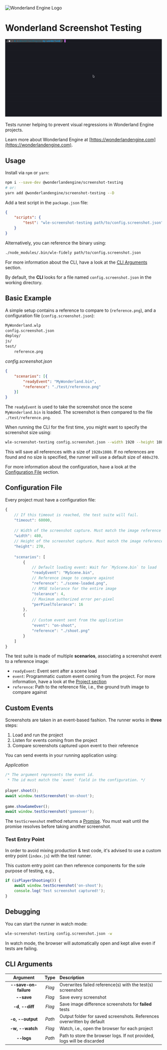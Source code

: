<picture>
  <source media="(prefers-color-scheme: dark)" srcset="https://github.com/WonderlandEngine/api/blob/master/img/wle-logo-horizontal-reversed-dark.png?raw=true">
  <source media="(prefers-color-scheme: light)" srcset="https://github.com/WonderlandEngine/api/blob/master/img/wle-logo-horizontal-reversed-light.png?raw=true">
  <source srcset="https://github.com/WonderlandEngine/api/blob/master/img/wle-logo-horizontal-reversed-light.png?raw=true">
  <img alt="Wonderland Engine Logo">
</picture>

# Wonderland Screenshot Testing

![Screenshot testing CLI example](https://github.com/WonderlandEngine/wonderland-screenshot-testing/blob/main/img/example.gif)

Tests runner helping to prevent visual regressions in Wonderland Engine projects.

Learn more about Wonderland Engine at [https://wonderlandengine.com](https://wonderlandengine.com).

## Usage

Install via `npm` or `yarn`:

```sh
npm i --save-dev @wonderlandengine/screenshot-testing
# or:
yarn add @wonderlandengine/screenshot-testing --D
```

Add a test script in the `package.json` file:

```json
{
    "scripts": {
        "test": "wle-screenshot-testing path/to/config.screenshot.json"
    }
}
```

Alternatively, you can reference the binary using:

```sh
./node_modules/.bin/wle-fidely path/to/config.screenshot.json
```

For more information about the CLI, have a look at the [CLI Arguments](#cli-arguments) section.

By default, the **CLI** looks for a file named `config.screenshot.json` in the working directory.

## Basic Example

A simple setup contains a reference to compare to (`reference.png`), and a configuration file (`config.screenshot.json`):

```sh
MyWonderland.wlp
config.screenshot.json
deploy/
js/
test/
    reference.png
```

_config.screenshot.json_

```json
{
    "scenarios": [{
        "readyEvent": "MyWonderland.bin",
        "reference": "./test/reference.png"
    }]
}
```

The `readyEvent` is used to take the screenshot once the scene `MyWonderland.bin`
is loaded. The screenshot is then compared to the file `./test/reference.png`.

When running the CLI for the first time, you might want to specify the screenshot size using:

```sh
wle-screenshot-testing config.screenshot.json --width 1920 --height 1080 --save
```

This will save all references with a size of `1920x1080`. If no references are found and no size is specified,
the runner will use a default size of `480x270`.

For more information about the configuration, have a look at the [Configuration File](#configuration-file) section.

## Configuration File

Every project must have a configuration file:

```js
{
    // If this timeout is reached, the test suite will fail.
    "timeout": 60000,

    // Width of the screenshot capture. Must match the image reference width.
    "width": 480,
    // Height of the screenshot capture. Must match the image reference height.
    "height": 270,

    "scenarios": [
        {
            // Default loading event: Wait for `MyScene.bin` to load
            "readyEvent": "MyScene.bin",
            // Reference image to compare against
            "reference": "./scene-loaded.png",
            // RMSE tolerance for the entire image
            "tolerance": 4,
            // Maximum authorized error per-pixel
            "perPixelTolerance": 16
        },
        {
            // Custom event sent from the application
            "event": "on-shoot",
            "reference": "./shoot.png"
        }
    ]
}
```

The test suite is made of multiple **scenarios**, associating a screenshot event
to a reference image:

* `readyEvent`: Event sent after a scene load
* `event`: Programmatic custom event coming from the project. For more information,
have a look at the [Project section](#project)
* `reference`: Path to the reference file, i.e., the ground truth image to compare against

## Custom Events

Screenshots are taken in an event-based fashion. The runner works in **three** steps:
1. Load and run the project
2. Listen for events coming from the project
3. Compare screenshots captured upon event to their reference

You can send events in your running application using:

_Application_

```js
/* The argument represents the event id.
 * The id must match the `event` field in the configuration. */

player.shoot();
await window.testScreenshot('on-shoot');

game.showGameOver();
await window.testScreenshot('gameover');
```

The `testScreenshot` method returns a [Promise](https://developer.mozilla.org/en-US/docs/Web/JavaScript/Reference/Global_Objects/Promise). You
must wait until the promise resolves before taking another screenshot.

### Test Entry Point

In order to avoid mixing production & test code, it's advised to use a custom entry point (`index.js`)
with the test runner.

This custom entry point can then reference components for the sole purpose of testing, e.g.,

```js
if (isPlayerShooting()) {
    await window.testScreenshot('on-shoot');
    console.log('Test screenshot captured!');
}
```

## Debugging

You can start the runner in watch mode:

```sh
wle-screenshot-testing config.screenshot.json -w
```

In watch mode, the browser will automatically open and kept alive even if tests are failing.

## CLI Arguments

|Argument|Type|Description|
|:--:|:--:|:--------------------|
|**--save-on-failure**|_Flag_|Overwrites failed reference(s) with the test(s) screenshot|
|**--save**|_Flag_|Save every screenshot|
|**-d**, **--diff**|_Flag_|Save image difference screenshots for **failed** tests|
|**-o, --output**|_Path_|Output folder for saved screenshots. References overwritten by default|
|**-w, --watch**|_Flag_|Watch, i.e., open the browser for each project|
|**--logs**|_Path_|Path to store the browser logs. If not provided, logs will be discarded|
